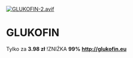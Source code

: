 [![GLUKOFIN-2.avif](https://i.postimg.cc/VLrnYx4M/GLUKOFIN-2.avif)](http://glukofin.eu)
# GLUKOFIN
Tylko za **3.98 zł** !ZNIŻKA **99%**
**http://glukofin.eu**

